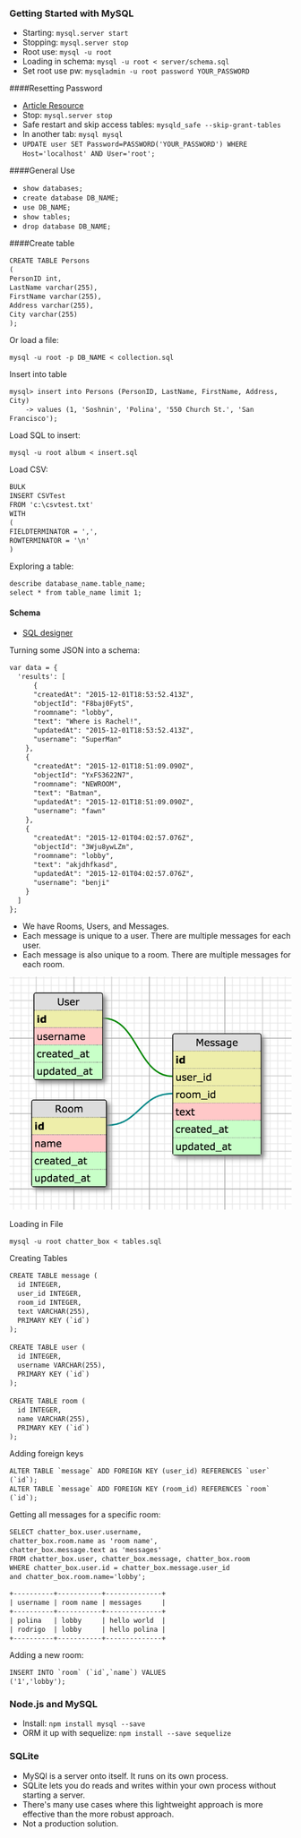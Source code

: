 ### Getting Started with MySQL

- Starting: `mysql.server start`
- Stopping: `mysql.server stop`
- Root use: `mysql -u root`
- Loading in schema: `mysql -u root < server/schema.sql`
- Set root use pw: `mysqladmin -u root password YOUR_PASSWORD`

####Resetting Password

- [Article Resource](http://innovativethought.net/2007/05/17/resetting-your-forgotten-mysql-password/)
- Stop: `mysql.server stop`
- Safe restart and skip access tables: `mysqld_safe --skip-grant-tables`
- In another tab: `mysql mysql`
- `UPDATE user SET Password=PASSWORD('YOUR_PASSWORD') WHERE Host='localhost' AND User='root';`

####General Use

- `show databases;`
- `create database DB_NAME;`
- `use DB_NAME;`
- `show tables;`
- `drop database DB_NAME;`

####Create table

```
CREATE TABLE Persons
(
PersonID int,
LastName varchar(255),
FirstName varchar(255),
Address varchar(255),
City varchar(255)
);
```

Or load a file:

```
mysql -u root -p DB_NAME < collection.sql
```

Insert into table

```
mysql> insert into Persons (PersonID, LastName, FirstName, Address, City)
    -> values (1, 'Soshnin', 'Polina', '550 Church St.', 'San Francisco');
```

Load SQL to insert:

```
mysql -u root album < insert.sql
```

Load CSV:

```
BULK
INSERT CSVTest
FROM 'c:\csvtest.txt'
WITH
(
FIELDTERMINATOR = ',',
ROWTERMINATOR = '\n'
)
```

Exploring a table:

```
describe database_name.table_name;
select * from table_name limit 1;
```

#### Schema

- [SQL designer](http://ondras.zarovi.cz/sql/demo/)

Turning some JSON into a schema:

```
var data = {
  'results': [
      {
      "createdAt": "2015-12-01T18:53:52.413Z",
      "objectId": "F8baj0FytS",
      "roomname": "lobby",
      "text": "Where is Rachel!",
      "updatedAt": "2015-12-01T18:53:52.413Z",
      "username": "SuperMan"
    },
    {
      "createdAt": "2015-12-01T18:51:09.090Z",
      "objectId": "YxFS3622N7",
      "roomname": "NEWROOM",
      "text": "Batman",
      "updatedAt": "2015-12-01T18:51:09.090Z",
      "username": "fawn"
    },
    {
      "createdAt": "2015-12-01T04:02:57.076Z",
      "objectId": "3Wju8ywLZm",
      "roomname": "lobby",
      "text": "akjdhfkasd",
      "updatedAt": "2015-12-01T04:02:57.076Z",
      "username": "benji"
    }
  ]
};
```

- We have Rooms, Users, and Messages.
- Each message is unique to a user. There are multiple messages for each user.
- Each message is also unique to a room. There are multiple messages for each room.

![sql_designer](/img/sql_designer.jpg)

Loading in File

```
mysql -u root chatter_box < tables.sql
```

Creating Tables

```
CREATE TABLE message (
  id INTEGER,
  user_id INTEGER,
  room_id INTEGER,
  text VARCHAR(255),
  PRIMARY KEY (`id`)
);

CREATE TABLE user (
  id INTEGER,
  username VARCHAR(255),
  PRIMARY KEY (`id`)
);

CREATE TABLE room (
  id INTEGER,
  name VARCHAR(255),
  PRIMARY KEY (`id`)
);
```

Adding foreign keys

```
ALTER TABLE `message` ADD FOREIGN KEY (user_id) REFERENCES `user` (`id`);
ALTER TABLE `message` ADD FOREIGN KEY (room_id) REFERENCES `room` (`id`);
```

Getting all messages for a specific room:

```
SELECT chatter_box.user.username, 
chatter_box.room.name as 'room name', 
chatter_box.message.text as 'messages'
FROM chatter_box.user, chatter_box.message, chatter_box.room
WHERE chatter_box.user.id = chatter_box.message.user_id 
and chatter_box.room.name='lobby';
```

```
+----------+-----------+--------------+
| username | room name | messages     |
+----------+-----------+--------------+
| polina   | lobby     | hello world  |
| rodrigo  | lobby     | hello polina |
+----------+-----------+--------------+
```

Adding a new room:

```
INSERT INTO `room` (`id`,`name`) VALUES
('1','lobby');
```

### Node.js and MySQL

- Install: `npm install mysql --save`
- ORM it up with sequelize: `npm install --save sequelize`

### SQLite

- MySQl is a server onto itself. It runs on its own process.
- SQLite lets you do reads and writes within your own process without starting a server.
- There's many use cases where this lightweight approach is more effective than the more robust approach.
- Not a production solution. 



